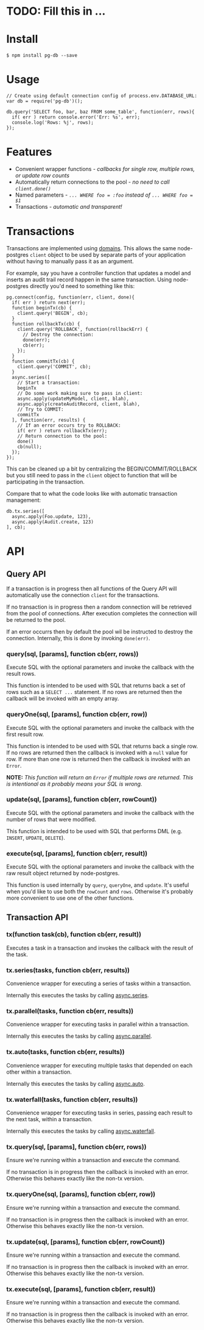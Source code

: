 # TODO: Fill this in ...

# Install

    $ npm install pg-db --save

# Usage

    // Create using default connection config of process.env.DATABASE_URL:
    var db = require('pg-db')();

    db.query('SELECT foo, bar, baz FROM some_table', function(err, rows){
      if( err ) return console.error('Err: %s', err);
      console.log('Rows: %j', rows);
    });

# Features
* Convenient wrapper functions - *callbacks for single row, multiple rows, or update row counts*
* Automatically return connections to the pool - *no need to call `client.done()`*
* Named parameters - *`... WHERE foo = :foo` instead of `... WHERE foo = $1`*
* Transactions - *automatic and transparent!*

# Transactions
Transactions are implemented using [domains](http://nodejs.org/api/domain.html). This allows the same node-postgres `client` object to be used by separate parts of your application without having to manually pass it as an argument.

For example, say you have a controller function that updates a model and inserts an audit trail record happen in the same transaction. Using node-postgres directly you'd need to something like this:

    pg.connect(config, function(err, client, done){
      if( err ) return next(err);
      function beginTx(cb) {
        client.query('BEGIN', cb);
      }
      function rollbackTx(cb) {
        client.query('ROLLBACK', function(rollbackErr) {
          // Destroy the connection:
          done(err);
          cb(err);
        });
      }
      function commitTx(cb) {
        client.query('COMMIT', cb);
      }      
      async.series([
        // Start a transaction:
        beginTx
        // Do some work making sure to pass in client:
        async.apply(updateMyModel, client, blah),
        async.apply(createAuditRecord, client, blah),
        // Try to COMMIT:
        commitTx
      ], function(err, results) {
        // If an error occurs try to ROLLBACK:
        if( err ) return rollbackTx(err);
        // Return connection to the pool:
        done()
        cb(null);
      });
    });

This can be cleaned up a bit by centralizing the BEGIN/COMMIT/ROLLBACK but you still need to pass in the `client` object to function that will be participating in the transaction.

Compare that to what the code looks like with automatic transaction management:

    db.tx.series([
      async.apply(Foo.update, 123),
      async.apply(Audit.create, 123)
    ], cb);


# API

## Query API
If a transaction is in progress then all functions of the Query API will automatically use the connection `client` for the transactions.

If no transaction is in progress then a random connection will be retrieved from the pool of connections. After execution completes the connection will be returned to the pool.

If an error occurrs then by default the pool wil be instructed to destroy the connection. Internally, this is done by invoking `done(err)`.


### query(sql, [params], function cb(err, rows))
Execute SQL with the optional parameters and invoke the callback with the result rows.

This function is intended to be used with SQL that returns back a set of rows such as a `SELECT ...` statement. If no rows are returned then the callback will be invoked with an empty array.

### queryOne(sql, [params], function cb(err, row))
Execute SQL with the optional parameters and invoke the callback with the first result row.

This function is intended to be used with SQL that returns back a single row. If no rows are returned then the callback is invoked with a `null` value for row. If more than one row is returned then the callback is invoked with an `Error`.

__NOTE:__ *This function will return an `Error` if multiple rows are returned. This is intentional as it probably means your SQL is wrong.*

### update(sql, [params], function cb(err, rowCount))
Execute SQL with the optional parameters and invoke the callback with the number of rows that were modified.

This function is intended to be used with SQL that performs DML (e.g. `INSERT`, `UPDATE`, `DELETE`).

### execute(sql, [params], function cb(err, result))
Execute SQL with the optional parameters and invoke the callback with the raw result object returned by node-postgres.

This function is used internally by `query`, `queryOne`, and `update`. It's useful when you'd like to use both the `rowCount` and `rows`. Otherwise it's probably more convenient to use one of the other functions.

## Transaction API

### tx(function task(cb), function cb(err, result))
Executes a task in a transaction and invokes the callback with the result of the task.

### tx.series(tasks, function cb(err, results))
Convenience wrapper for executing a series of tasks within a transaction.

Internally this executes the tasks by calling [async.series](https://github.com/caolan/async#seriestasks-callback).

### tx.parallel(tasks, function cb(err, results))
Convenience wrapper for executing tasks in parallel within a transaction.

Internally this executes the tasks by calling [async.parallel](https://github.com/caolan/async#parallel).

### tx.auto(tasks, function cb(err, results))
Convenience wrapper for executing multiple tasks that depended on each other within a transaction.

Internally this executes the tasks by calling [async.auto](https://github.com/caolan/async#auto).

### tx.waterfall(tasks, function cb(err, results))
Convenience wrapper for executing tasks in series, passing each result to the next task, within a transaction.

Internally this executes the tasks by calling [async.waterfall](https://github.com/caolan/async#waterfall).

### tx.query(sql, [params], function cb(err, rows))
Ensure we're running within a transaction and execute the command.

If no transaction is in progress then the callback is invoked with an error. Otherwise this behaves exactly like the non-tx version.

### tx.queryOne(sql, [params], function cb(err, row))
Ensure we're running within a transaction and execute the command.

If no transaction is in progress then the callback is invoked with an error. Otherwise this behaves exactly like the non-tx version.

### tx.update(sql, [params], function cb(err, rowCount))
Ensure we're running within a transaction and execute the command.

If no transaction is in progress then the callback is invoked with an error. Otherwise this behaves exactly like the non-tx version.

### tx.execute(sql, [params], function cb(err, result))
Ensure we're running within a transaction and execute the command.

If no transaction is in progress then the callback is invoked with an error. Otherwise this behaves exactly like the non-tx version.
